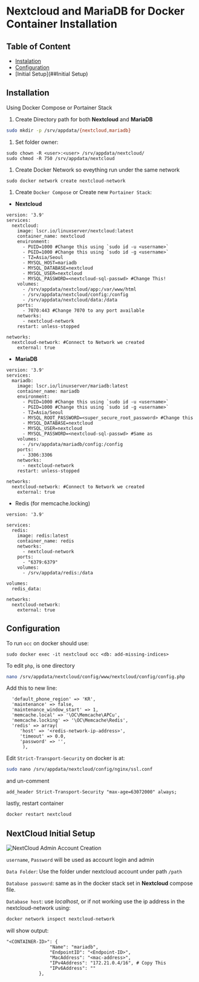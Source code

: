 # Nextcloud and MariaDB for Docker Container Installation

## Table of Content

- [Instalation](##Instalation)
- [Configuration](##Configuration)
- [Initial Setup](##Initial Setup)

## Installation

Using Docker Compose or Portainer Stack

1. Create Directory path for both **Nextcloud** and **MariaDB**

```bash
sudo mkdir -p /srv/appdata/{nextcloud,mariadb}
```

1. Set folder owner:

```
sudo chown -R <user>:<user> /srv/appdata/nextcloud/
sudo chmod -R 750 /srv/appdata/nextcloud
```

1. Create Docker Network so eveything run under the same network

```
sudo docker network create nextcloud-network
```

1.  Create `Docker Compose` or Create new `Portainer Stack`: 

- **Nextcloud**

```b
version: '3.9'
services:
  nextcloud:
    image: lscr.io/linuxserver/nextcloud:latest
    container_name: nextcloud
    environment:
      - PUID=1000 #Change this using `sudo id -u <username>`
      - PGID=1000 #Change this using `sudo id -g <username>`
      - TZ=Asia/Seoul
      - MYSQL_HOST=mariadb
      - MYSQL_DATABASE=nextcloud
      - MYSQL_USER=nextcloud
      - MYSQL_PASSWORD=<nextcloud-sql-passwd> #Change This!
    volumes:
      - /srv/appdata/nextcloud/app:/var/www/html
      - /srv/appdata/nextcloud/config:/config
      - /srv/appdata/nextcloud/data:/data
    ports:
      - 7070:443 #Change 7070 to any port available
    networks:
      - nextcloud-network
    restart: unless-stopped

networks:
  nextcloud-network: #Connect to Network we created
    external: true
```

- **MariaDB**

```b
version: '3.9'
services:
  mariadb:
    image: lscr.io/linuxserver/mariadb:latest
    container_name: mariadb
    environment:
      - PUID=1000 #Change this using `sudo id -u <username>`
      - PGID=1000 #Change this using `sudo id -g <username>`
      - TZ=Asia/Seoul
      - MYSQL_ROOT_PASSWORD=<super_secure_root_password> #Change this
      - MYSQL_DATABASE=nextcloud
      - MYSQL_USER=nextcloud
      - MYSQL_PASSWORD=<nextcloud-sql-passwd> #Same as
    volumes:
      - /srv/appdata/mariadb/config:/config
    ports:
      - 3306:3306
    networks:
      - nextcloud-network
    restart: unless-stopped

networks:
  nextcloud-network: #Connect to Network we created
    external: true
```

- Redis (for memcache.locking)

```b
version: '3.9'

services:
  redis:
    image: redis:latest
    container_name: redis
    networks:
      - nextcloud-network
    ports:
      - "6379:6379"
    volumes:
      - /srv/appdata/redis:/data

volumes:
  redis_data:

networks:
  nextcloud-network:
    external: true
```

## Configuration

To run `occ` on docker should use:

```
sudo docker exec -it nextcloud occ <db: add-missing-indices>
```

  
To edit `php`, is one directory

```bash
nano /srv/appdata/nextcloud/config/www/nextcloud/config/config.php
```

Add this to new line:

```
  'default_phone_region' => 'KR',
  'maintenance' => false,
  'maintenance_window_start' => 1,
  'memcache.local' => '\OC\Memcache\APCu',
  'memcache.locking' => '\OC\Memcache\Redis',
  'redis' => array(
     'host' => '<redis-network-ip-address>',
     'timeout' => 0.0,
     'password' => '',
      ),
```

  
Edit `Strict-Transport-Security` on docker is at:

```bash
sudo nano /srv/appdata/nextcloud/config/nginx/ssl.conf
```

and un-comment

```
add_header Strict-Transport-Security "max-age=63072000" always;
```

lastly, restart container

```bash
docker restart nextcloud
```

## NextCloud Initial Setup

![NextCloud Admin Account Creation](.attachments.847/Create-Nextcloud-admin-account-1024x723.jpg.jpg)

`username`, `Password` will be used as account login and admin  
  
`Data Folder`: Use the folder under nextcloud account under path `/path`  
  
`Database password`: same as in the docker stack set in **Nextcloud** compose file.  
  
`Database host`: use *localhost*, or if not working use the ip address in the nextcloud-network using:

```bash
docker network inspect nextcloud-network
```

will show output:

```
"<CONTAINER-ID>": {
                "Name": "mariadb",
                "EndpointID": "<Endpoint-ID>",
                "MacAddress": "<mac-address>",
                "IPv4Address": "172.21.0.4/16", # Copy This 
                "IPv6Address": ""
            },
```